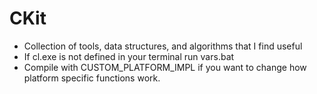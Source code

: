 # CKit

- Collection of tools, data structures, and algorithms that I find useful
- If cl.exe is not defined in your terminal run vars.bat
- Compile with CUSTOM_PLATFORM_IMPL if you want to change how platform specific functions work.
